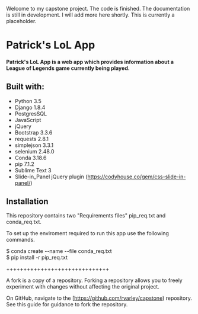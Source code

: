 Welcome to my capstone project.  The code is finished.  The documentation is still in development.  I will add more here shortly.  This is currently a placeholder.

# Patrick's LoL App

#### __Patrick's LoL App is a web app which provides information about a League of Legends game currently being played.__

Built with:
-----
* Python 3.5
* Django 1.8.4
* PostgresSQL
* JavaScript
* jQuery
* Bootstrap 3.3.6
* requests 2.8.1
* simplejson 3.3.1
* selenium 2.48.0
* Conda 3.18.6
* pip 7.1.2
* Sublime Text 3
* Slide-in_Panel jQuery plugin (https://codyhouse.co/gem/css-slide-in-panel/)

Installation
-----

This repository contains two "Requirements files" pip_req.txt and conda_req.txt.

To set up the enviroment required to run this app use the following commands.  

$ conda create --name <env> --file conda_req.txt  
$ pip install -r pip_req.txt


++++++++++++++++++++++++++++++

A fork is a copy of a repository. Forking a repository allows you to freely experiment with changes without affecting the original project.

On GitHub, navigate to the [https://github.com/rvarley/capstone) repository. See this guide for guidance to fork the repository.
